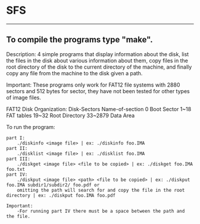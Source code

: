 # SFS
-----------------------------------
To compile the programs type "make".
-----------------------------------

Description:
4 simple programs that display information about the disk, list the files in the disk about various information about them, copy files in the root directory of the disk to the current directory of the machine, and finally copy any file from the machine to the disk given a path.

Important:
These programs only work for FAT12 file systems with 2880 sectors and 512 bytes for sector, they have not been tested for other types of image files.

FAT12 Disk Organization:
Disk-Sectors		Name-of-section
0			Boot Sector
1~18			FAT tables
19~32			Root Directory
33~2879			Data Area

To run the program:

	part I:
 		./diskinfo <image file> | ex: ./diskinfo foo.IMA
   	part II:
		./disklist <image file> | ex: ./disklist foo.IMA
	part III:
		./diskget <image file> <file to be copied> | ex: ./diskget foo.IMA foo.txt
	part IV:
		./diskput <image file> <path> <file to be copied> | ex: ./diskput foo.IMA subdir1/subdir2/ foo.pdf or
		omitting the path will search for and copy the file in the root directory | ex: ./diskput foo.IMA foo.pdf 

	Important: 
		-For running part IV there must be a space between the path and the file.
